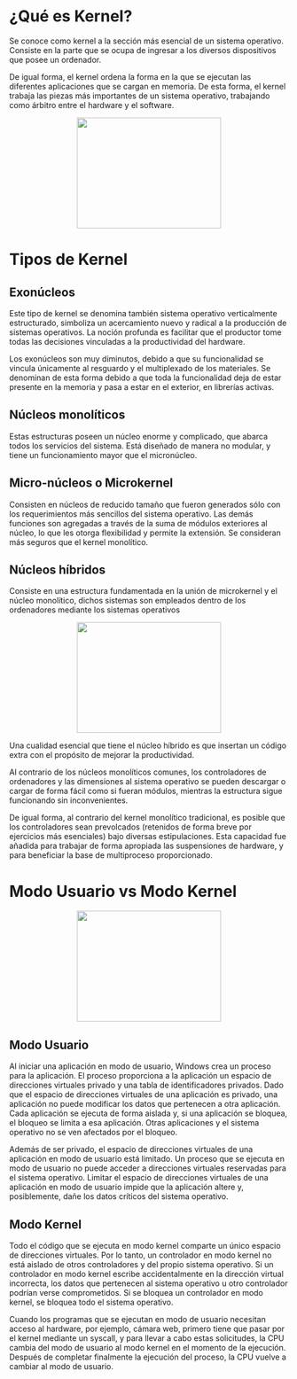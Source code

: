 # ¿Qué es Kernel?

Se conoce como kernel a la sección más esencial de un sistema operativo. Consiste en la parte que se ocupa de ingresar a los diversos dispositivos que posee un ordenador.

De igual forma, el kernel ordena la forma en la que se ejecutan las diferentes aplicaciones que se cargan en memoria. De esta forma, el kernel trabaja las piezas más importantes de un sistema operativo, trabajando como árbitro entre el hardware y el software.

<p align="center">
    <img width="260" height="200" src="https://tiposde.com/wp-content/uploads/Tipos-de-kernel-400x316.png">
</p>

# Tipos de Kernel

## Exonúcleos

Este tipo de kernel se denomina también sistema operativo verticalmente estructurado, simboliza un acercamiento nuevo y radical a la producción de sistemas operativos. La noción profunda es facilitar que el productor tome todas las decisiones vinculadas a la productividad del hardware.

Los exonúcleos son muy diminutos, debido a que su funcionalidad se vincula únicamente al resguardo y el multiplexado de los materiales. Se denominan de esta forma debido a que toda la funcionalidad deja de estar presente en la memoria y pasa a estar en el exterior, en librerías activas.

## Núcleos monolíticos

Estas estructuras poseen un núcleo enorme y complicado, que abarca todos los servicios del sistema. Está diseñado de manera no modular, y tiene un funcionamiento mayor que el micronúcleo.

## Micro-núcleos o Microkernel

Consisten en núcleos de reducido tamaño que fueron generados sólo con los requerimientos más sencillos del sistema operativo. Las demás funciones son agregadas a través de la suma de módulos exteriores al núcleo, lo que les otorga flexibilidad y permite la extensión. Se consideran más seguros que el kernel monolítico.

## Núcleos híbridos

Consiste en una estructura fundamentada en la unión de microkernel y el núcleo monolítico, dichos sistemas son empleados dentro de los ordenadores mediante los sistemas operativos

<p align="center">
    <img width="260" height="200" src="https://tiposde.com/wp-content/uploads/N%C3%BAcleos-h%C3%ADbridos.png">
</p>

Una cualidad esencial que tiene el núcleo híbrido es que insertan un código extra con el propósito de mejorar la productividad.

Al contrario de los núcleos monolíticos comunes, los controladores de ordenadores y las dimensiones al sistema operativo se pueden descargar o cargar de forma fácil como si fueran módulos, mientras la estructura sigue funcionando sin inconvenientes.

De igual forma, al contrario del kernel monolítico tradicional, es posible que los controladores sean prevolcados (retenidos de forma breve por ejercicios más esenciales) bajo diversas estipulaciones. Esta capacidad fue añadida para trabajar de forma apropiada las suspensiones de hardware, y para beneficiar la base de multiproceso proporcionado.

# Modo Usuario vs Modo Kernel

<p align="center">
    <img width="260" height="200" src="https://learn.microsoft.com/es-es/windows-hardware/drivers/gettingstarted/images/userandkernelmode01.png">
</p>

## Modo Usuario

Al iniciar una aplicación en modo de usuario, Windows crea un proceso para la aplicación. El proceso proporciona a la aplicación un espacio de direcciones virtuales privado y una tabla de identificadores privados. Dado que el espacio de direcciones virtuales de una aplicación es privado, una aplicación no puede modificar los datos que pertenecen a otra aplicación. Cada aplicación se ejecuta de forma aislada y, si una aplicación se bloquea, el bloqueo se limita a esa aplicación. Otras aplicaciones y el sistema operativo no se ven afectados por el bloqueo.

Además de ser privado, el espacio de direcciones virtuales de una aplicación en modo de usuario está limitado. Un proceso que se ejecuta en modo de usuario no puede acceder a direcciones virtuales reservadas para el sistema operativo. Limitar el espacio de direcciones virtuales de una aplicación en modo de usuario impide que la aplicación altere y, posiblemente, dañe los datos críticos del sistema operativo.

## Modo Kernel

Todo el código que se ejecuta en modo kernel comparte un único espacio de direcciones virtuales. Por lo tanto, un controlador en modo kernel no está aislado de otros controladores y del propio sistema operativo. Si un controlador en modo kernel escribe accidentalmente en la dirección virtual incorrecta, los datos que pertenecen al sistema operativo u otro controlador podrían verse comprometidos. Si se bloquea un controlador en modo kernel, se bloquea todo el sistema operativo.

Cuando los programas que se ejecutan en modo de usuario necesitan acceso al hardware, por ejemplo, cámara web, primero tiene que pasar por el kernel mediante un syscall, y para llevar a cabo estas solicitudes, la CPU cambia del modo de usuario al modo kernel en el momento de la ejecución. Después de completar finalmente la ejecución del proceso, la CPU vuelve a cambiar al modo de usuario.